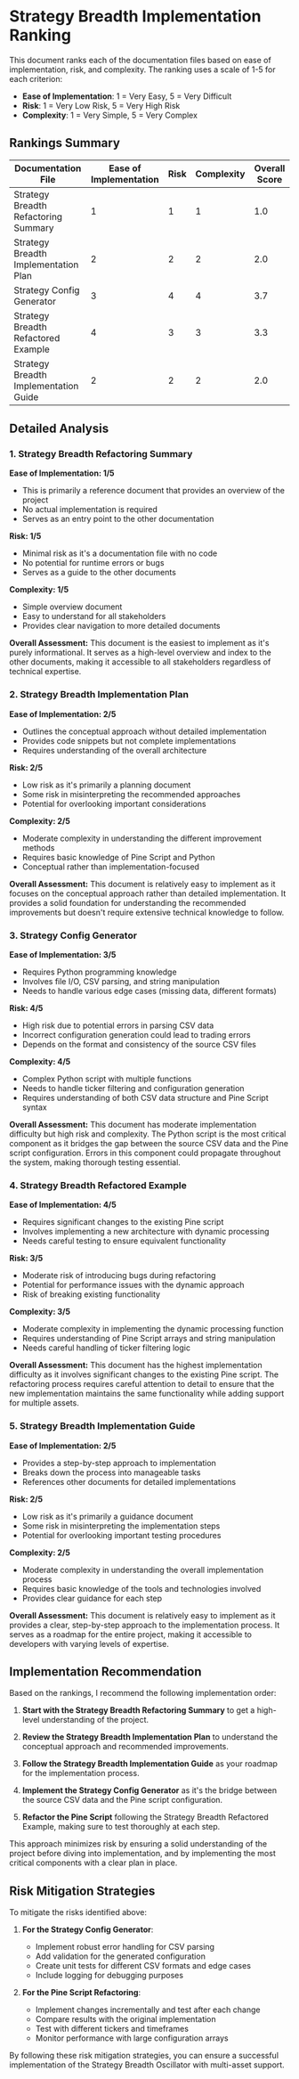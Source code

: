 # Strategy Breadth Implementation Ranking

This document ranks each of the documentation files based on ease of implementation, risk, and complexity. The ranking uses a scale of 1-5 for each criterion:

- **Ease of Implementation**: 1 = Very Easy, 5 = Very Difficult
- **Risk**: 1 = Very Low Risk, 5 = Very High Risk
- **Complexity**: 1 = Very Simple, 5 = Very Complex

## Rankings Summary

| Documentation File | Ease of Implementation | Risk | Complexity | Overall Score |
|-------------------|------------------------|------|------------|---------------|
| Strategy Breadth Refactoring Summary | 1 | 1 | 1 | 1.0 |
| Strategy Breadth Implementation Plan | 2 | 2 | 2 | 2.0 |
| Strategy Config Generator | 3 | 4 | 4 | 3.7 |
| Strategy Breadth Refactored Example | 4 | 3 | 3 | 3.3 |
| Strategy Breadth Implementation Guide | 2 | 2 | 2 | 2.0 |

## Detailed Analysis

### 1. Strategy Breadth Refactoring Summary

**Ease of Implementation: 1/5**
- This is primarily a reference document that provides an overview of the project
- No actual implementation is required
- Serves as an entry point to the other documentation

**Risk: 1/5**
- Minimal risk as it's a documentation file with no code
- No potential for runtime errors or bugs
- Serves as a guide to the other documents

**Complexity: 1/5**
- Simple overview document
- Easy to understand for all stakeholders
- Provides clear navigation to more detailed documents

**Overall Assessment:**
This document is the easiest to implement as it's purely informational. It serves as a high-level overview and index to the other documents, making it accessible to all stakeholders regardless of technical expertise.

### 2. Strategy Breadth Implementation Plan

**Ease of Implementation: 2/5**
- Outlines the conceptual approach without detailed implementation
- Provides code snippets but not complete implementations
- Requires understanding of the overall architecture

**Risk: 2/5**
- Low risk as it's primarily a planning document
- Some risk in misinterpreting the recommended approaches
- Potential for overlooking important considerations

**Complexity: 2/5**
- Moderate complexity in understanding the different improvement methods
- Requires basic knowledge of Pine Script and Python
- Conceptual rather than implementation-focused

**Overall Assessment:**
This document is relatively easy to implement as it focuses on the conceptual approach rather than detailed implementation. It provides a solid foundation for understanding the recommended improvements but doesn't require extensive technical knowledge to follow.

### 3. Strategy Config Generator

**Ease of Implementation: 3/5**
- Requires Python programming knowledge
- Involves file I/O, CSV parsing, and string manipulation
- Needs to handle various edge cases (missing data, different formats)

**Risk: 4/5**
- High risk due to potential errors in parsing CSV data
- Incorrect configuration generation could lead to trading errors
- Depends on the format and consistency of the source CSV files

**Complexity: 4/5**
- Complex Python script with multiple functions
- Needs to handle ticker filtering and configuration generation
- Requires understanding of both CSV data structure and Pine Script syntax

**Overall Assessment:**
This document has moderate implementation difficulty but high risk and complexity. The Python script is the most critical component as it bridges the gap between the source CSV data and the Pine script configuration. Errors in this component could propagate throughout the system, making thorough testing essential.

### 4. Strategy Breadth Refactored Example

**Ease of Implementation: 4/5**
- Requires significant changes to the existing Pine script
- Involves implementing a new architecture with dynamic processing
- Needs careful testing to ensure equivalent functionality

**Risk: 3/5**
- Moderate risk of introducing bugs during refactoring
- Potential for performance issues with the dynamic approach
- Risk of breaking existing functionality

**Complexity: 3/5**
- Moderate complexity in implementing the dynamic processing function
- Requires understanding of Pine Script arrays and string manipulation
- Needs careful handling of ticker filtering logic

**Overall Assessment:**
This document has the highest implementation difficulty as it involves significant changes to the existing Pine script. The refactoring process requires careful attention to detail to ensure that the new implementation maintains the same functionality while adding support for multiple assets.

### 5. Strategy Breadth Implementation Guide

**Ease of Implementation: 2/5**
- Provides a step-by-step approach to implementation
- Breaks down the process into manageable tasks
- References other documents for detailed implementations

**Risk: 2/5**
- Low risk as it's primarily a guidance document
- Some risk in misinterpreting the implementation steps
- Potential for overlooking important testing procedures

**Complexity: 2/5**
- Moderate complexity in understanding the overall implementation process
- Requires basic knowledge of the tools and technologies involved
- Provides clear guidance for each step

**Overall Assessment:**
This document is relatively easy to implement as it provides a clear, step-by-step approach to the implementation process. It serves as a roadmap for the entire project, making it accessible to developers with varying levels of expertise.

## Implementation Recommendation

Based on the rankings, I recommend the following implementation order:

1. **Start with the Strategy Breadth Refactoring Summary** to get a high-level understanding of the project.

2. **Review the Strategy Breadth Implementation Plan** to understand the conceptual approach and recommended improvements.

3. **Follow the Strategy Breadth Implementation Guide** as your roadmap for the implementation process.

4. **Implement the Strategy Config Generator** as it's the bridge between the source CSV data and the Pine script configuration.

5. **Refactor the Pine Script** following the Strategy Breadth Refactored Example, making sure to test thoroughly at each step.

This approach minimizes risk by ensuring a solid understanding of the project before diving into implementation, and by implementing the most critical components with a clear plan in place.

## Risk Mitigation Strategies

To mitigate the risks identified above:

1. **For the Strategy Config Generator**:
   - Implement robust error handling for CSV parsing
   - Add validation for the generated configuration
   - Create unit tests for different CSV formats and edge cases
   - Include logging for debugging purposes

2. **For the Pine Script Refactoring**:
   - Implement changes incrementally and test after each change
   - Compare results with the original implementation
   - Test with different tickers and timeframes
   - Monitor performance with large configuration arrays

By following these risk mitigation strategies, you can ensure a successful implementation of the Strategy Breadth Oscillator with multi-asset support.